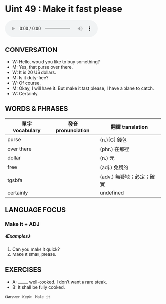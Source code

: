 # Uint 49 : Make it fast please

<audio controls>
  <source src="https://channelplus.ner.gov.tw/api/audio/5ad2e608f95e3500064f42f7">
</audio>

## CONVERSATION
* W: Hello, would you like to buy something? 
* M: Yes, that purse over there. 
* W: It is 20 US dollars. 
* M: Is it duty-free? 
* W: Of course. 
* M: Okay, I will have it. But make it fast please, I have a plane to catch. 
* W: Certainly.

## WORDS & PHRASES
單字 vocabulary|發音 pronunciation|翻譯 translation
---|---|---
purse||(n.)[C] 錢包
over there||(phr.) 在那裡
dollar||(n.) 元
free||(adj.) 免稅的
tgsbfa||(adv.) 無疑地；必定；確實
certainly||undefined

## LANGUAGE FOCUS 
<h3> Make it + ADJ</h3>

##### 《Examples》
1. Can you make it quick?
2. Make it small, please.

## EXERCISES 
* A: _____ well-cooked. I don’t want a rare steak.
* B: It shall be fully cooked.

`《Answer Key》: Make it`